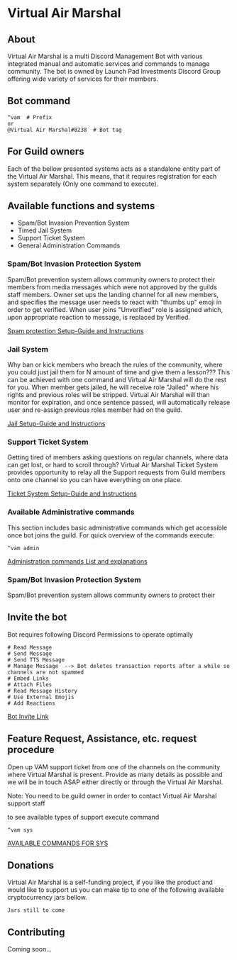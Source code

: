 # Virtual Air Marshal

## About

Virtual Air Marshal is a multi Discord Management Bot with various integrated manual and automatic services and commands to manage community.
The bot is owned by Launch Pad Investments Discord Group offering wide variety of services for their members. 

## Bot command
```text
^vam  # Prefix
or
@Virtual Air Marshal#8238  # Bot tag
``` 

## For Guild owners
Each of the bellow presented systems acts as a standalone entity part of the Virtual Air Marshal. This means, that 
it requires registration for each system separately (Only one command to execute).

## Available functions and systems
- Spam/Bot Invasion Prevention System
- Timed Jail System
- Support Ticket System
- General Administration Commands

### Spam/Bot Invasion Protection System 
Spam/Bot prevention system allows community owners to protect their members from media messages which were not 
approved by the guilds staff members. Owner set ups the landing channel for all new members, and specifies the message
user needs to react with "thumbs up" emoji in order to get verified. When user joins "Unverified" role is assigned 
which, upon appropriate reaction to message, is replaced by Verified. 

[Spam protection Setup-Guide and Instructions](SPAMPROTECTION.md)

### Jail System 
Why ban or kick members who breach the rules of the community, where you could just jail them for N amount of time and
give them a lesson??? This can be achieved with one command and Virtual Air Marshal will do the rest for you.
When member gets jailed, he will receive role "Jailed" where his rights and previous roles will be stripped. 
Virtual Air Marshal will than monitor for expiration, and once sentence passed, will automatically release user 
and re-assign previous roles member had on the guild. 

[Jail Setup-Guide and Instructions](JAILSYSTEM.md)

### Support Ticket System
Getting tired of members asking questions on regular channels, where data can get lost, or hard to scroll through?
Virtual Air Marshal Ticket System provides opportunity to relay all the Support requests from Guild members onto 
one channel so you can have everything on one place. 

[Ticket System Setup-Guide and Instructions](SUPPORTTICKET.md)

### Available Administrative commands
This section includes basic administrative commands which get accessible once bot joins the guild. For quick overview
of the commands execute:

```text
^vam admin
```

[Administration commands List and explanations](ADMINISTRATOR.md)

### Spam/Bot Invasion Protection System
Spam/Bot prevention system allows community owners to protect their  


## Invite the bot
Bot requires following Discord Permissions to operate optimally

```text
# Read Message
# Send Message
# Send TTS Message
# Manage Message  --> Bot deletes transaction reports after a while so channels are not spammed
# Embed Links
# Attach Files
# Read Message History
# Use External Emojis 
# Add Reactions
```

[Bot Invite Link](https://discord.com/oauth2/authorize?client_id=706806251321032726&scope=bot&permissions=392256)


## Feature Request, Assistance, etc. request procedure
Open up VAM support ticket from one of the channels on the community where Virtual Marshal is present. Provide as many
details as possible and we will be in touch ASAP either directly or through the Virtual Air Marshal. 

Note: You need to be guild owner in order to contact Virtual Air Marshal support staff

to see available types of support execute command 

```text
^vam sys
```

[AVAILABLE COMMANDS FOR SYS](SYSCOMMANDS.md)


## Donations
Virtual Air Marshal is a self-funding project, if you like the product and would like to support us you 
can make tip to one of the following available cryptocurrency jars bellow.

```text
Jars still to come
```

## Contributing
Coming soon...


